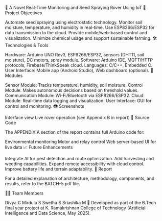 🌾 A Novel Real-Time Monitoring and Seed Spraying Rover Using IoT
🚀 Project Objectives

Automate seed spraying using electrostatic technology.
Monitor soil moisture, temperature, and humidity in real-time.
Use ESP8266/ESP32 for data transmission to the cloud.
Provide mobile/web-based control and visualization.
Minimize chemical usage and support sustainable farming.
🛠️ Technologies & Tools

Hardware: Arduino UNO Rev3, ESP8266/ESP32, sensors (DHT11, soil moisture), DC motors, spray module.
Software: Arduino IDE, MQTT/HTTP protocols, Firebase/ThinkSpeak cloud.
Languages: C/C++, Embedded C.
User Interface: Mobile app (Android Studio), Web dashboard (optional).
🧩 Modules

Sensor Module: Tracks temperature, humidity, soil moisture.
Control Module: Makes autonomous decisions based on threshold values.
Communication Module: Wi-Fi/Bluetooth via ESP8266/ESP32.
Cloud Module: Real-time data logging and visualization.
User Interface: GUI for control and monitoring.
📷 Screenshots

Interface view
Live rover operation (see Appendix B in report)
📁 Source Code

The APPENDIX A section of the report contains full Arduino code for:

Environmental monitoring
Motor and relay control
Web server-based UI for live data
📈 Future Enhancements

Integrate AI for pest detection and route optimization.
Add harvesting and weeding capabilities.
Expand remote accessibility with cloud control.
Improve battery life and terrain adaptability.
📄 Report

For a detailed explanation of architecture, methodology, components, and results, refer to the BATCH-5.pdf file.

👩‍💻 Team Members

Divya C
Mirdula S
Swetha S
Sriashika M
📍 Developed as part of the B.Tech final year project at K. Ramakrishnan College of Technology (Artificial Intelligence and Data Science, May 2025).
